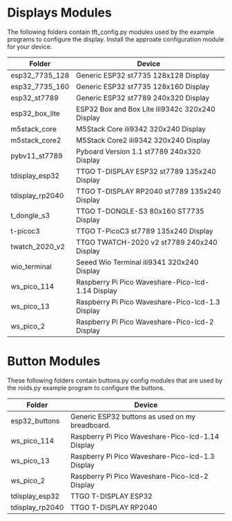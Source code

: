 # Displays Modules

The following folders contain tft_config.py modules used by the example programs to configure the display. Install the approate configuration module for your device.

Folder          | Device
--------------- | -------------------------------------------------
esp32_7735_128  | Generic ESP32 st7735 128x128 Display
esp32_7735_160  | Generic ESP32 st7735 128x160 Display
esp32_st7789    | Generic ESP32 st7789 240x320 Display
esp32_box_lite  | ESP32 Box and Box Lite ili9342c 320x240 Display
m5stack_core    | M5Stack Core ili9342 320x240 Display
m5stack_core2   | M5Stack Core2 ili9342 320x240 Display
pybv11_st7789   | Pyboard Version 1.1 st7789 240x320 Display
tdisplay_esp32  | TTGO T-DISPLAY ESP32 st7789 135x240 Display
tdisplay_rp2040 | TTGO T-DISPLAY RP2040 st7789 135x240 Display
t_dongle_s3     | TTGO T-DONGLE-S3 80x160 ST7735 Display
t-picoc3        | TTGO T-PicoC3 st7789 135x240 Display
twatch_2020_v2  | TTGO TWATCH-2020 v2 st7789 240x240 Display
wio_terminal    | Seeed Wio Terminal ili9341 320x240 Display
ws_pico_114     | Raspberry Pi Pico Waveshare-Pico-lcd-1.14 Display
ws_pico_13      | Raspberry Pi Pico Waveshare-Pico-lcd-1.3 Display
ws_pico_2       | Raspberry Pi Pico Waveshare-Pico-lcd-2 Display

# Button Modules

These following folders contain buttons.py config modules that are used by the roids.py example program to configure the buttons.

Folder          | Device
--------------- | -------------------------------------------------
esp32_buttons   | Generic ESP32 buttons as used on my breadboard.
ws_pico_114     | Raspberry Pi Pico Waveshare-Pico-lcd-1.14 Display
ws_pico_13      | Raspberry Pi Pico Waveshare-Pico-lcd-1.3 Display
ws_pico_2       | Raspberry Pi Pico Waveshare-Pico-lcd-2 Display
tdisplay_esp32  | TTGO T-DISPLAY ESP32
tdisplay_rp2040 | TTGO T-DISPLAY RP2040
